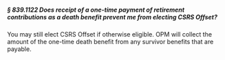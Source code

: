 ##### § 839.1122 Does receipt of a one-time payment of retirement contributions as a death benefit prevent me from electing CSRS Offset? #####

You may still elect CSRS Offset if otherwise eligible. OPM will collect the amount of the one-time death benefit from any survivor benefits that are payable.